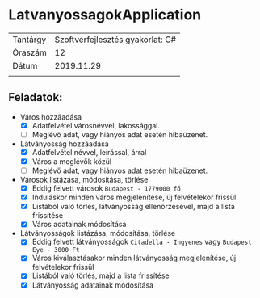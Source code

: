 # LatvanyossagokApplication
|||
|--|--|
|Tantárgy|Szoftverfejlesztés gyakorlat: C#|
|Óraszám|12|
|Dátum|2019.11.29|
|||

## Feladatok:

 - Város hozzáadása
   - [x] Adatfelvétel városnévvel, lakossággal.
   - [ ] Meglévő adat, vagy hiányos adat esetén hibaüzenet.
 - Látványosság hozzáadása
   - [x] Adatfelvétel névvel, leírással, árral
   - [x] Város a meglévők közül
   - [ ] Meglévő adat, vagy hiányos adat esetén hibaüzenet.
- Városok listázása, módosítása, törlése
   - [x] Eddig felvett városok `Budapest - 1779000 fő`
   - [x] Induláskor minden város megjelenítése, új felvételekor frissül
   - [x] Listából való törlés, látványosság ellenőrzésével, majd a lista frissítése
   - [x] Város adatainak módosítása
- Látványosságok listázása, módosítása, törlése
  - [x] Eddig felvett látványosságok `Citadella - Ingyenes` vagy `Budapest Eye - 3000 Ft`
   - [x] Város kiválasztásakor minden látványosság megjelenítése, új felvételekor frissül
   - [x] Listából való törlés, majd a lista frissítése
   - [x] Látványosság adatainak módosítása
